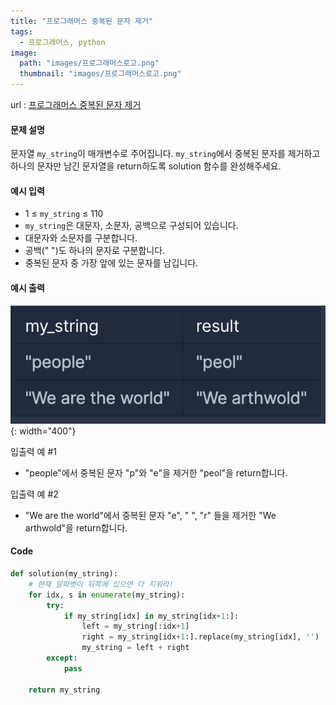 ```yaml
---
title: "프로그래머스 중복된 문자 제거"
tags:
  - 프로그래머스, python
image:
  path: "images/프로그래머스로고.png"
  thumbnail: "images/프로그래머스로고.png"
---
```


url : [프로그래머스 중복된 문자 제거](https://school.programmers.co.kr/learn/courses/30/lessons/120888)
#### 문제 설명
문자열 `my_string`이 매개변수로 주어집니다. `my_string`에서 중복된 문자를 제거하고 하나의 문자만 남긴 문자열을 return하도록 solution 함수를 완성해주세요.

#### 예시 입력
-   1 ≤ `my_string` ≤ 110
-   `my_string`은 대문자, 소문자, 공백으로 구성되어 있습니다.
-   대문자와 소문자를 구분합니다.
-   공백(" ")도 하나의 문자로 구분합니다.
-   중복된 문자 중 가장 앞에 있는 문자를 남깁니다.

#### 예시 출력 
![](/images/2023-06-16-21-37-54.png){: width="400"}

입출력 예 #1
-   "people"에서 중복된 문자 "p"와 "e"을 제거한 "peol"을 return합니다.

입출력 예 #2
-   "We are the world"에서 중복된 문자 "e", " ", "r" 들을 제거한 "We arthwold"을 return합니다.


#### Code
```python
def solution(my_string):
	# 현재 알파벳이 뒤쪽에 있으면 다 지워라!
    for idx, s in enumerate(my_string):
        try:
            if my_string[idx] in my_string[idx+1:]:
                left = my_string[:idx+1]
                right = my_string[idx+1:].replace(my_string[idx], '')
                my_string = left + right
        except:
            pass
    
    return my_string
```
